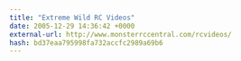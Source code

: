 ```yaml
---
title: "Extreme Wild RC Videos"
date: 2005-12-29 14:36:42 +0000
external-url: http://www.monsterrccentral.com/rcvideos/
hash: bd37eaa795998fa732accfc2989a69b6
---
```



